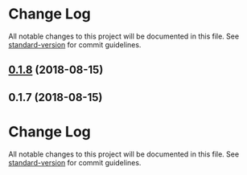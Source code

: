 # Change Log

All notable changes to this project will be documented in this file. See [standard-version](https://github.com/conventional-changelog/standard-version) for commit guidelines.

<a name="0.1.8"></a>
## [0.1.8](https://github.com/pbca26/safewallet-wallet-lib/compare/v0.1.7...v0.1.8) (2018-08-15)



<a name="0.1.7"></a>
## 0.1.7 (2018-08-15)



# Change Log

All notable changes to this project will be documented in this file. See [standard-version](https://github.com/conventional-changelog/standard-version) for commit guidelines.
